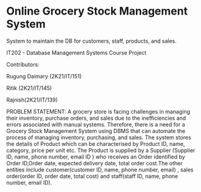 # Online Grocery Stock Management System
System to maintain the DB for customers, staff, products, and sales.

IT202 - Database Management Systems Course Project

Contributors:

Rugung Daimary (2K21/IT/151)

Ritik (2K21/IT/145)

Rajnish(2K21/IT/139)




PROBLEM STATEMENT:
A grocery store is facing challenges in managing their inventory, 
purchase orders, and sales due to the inefficiencies and errors 
associated with manual systems. Therefore, there is a need for a 
Grocery Stock Management System using DBMS that can automate 
the process of managing inventory, purchasing, and sales. The system 
stores the details of Product which can be characterised by Product 
ID, name, category, price per unit etc. The Product is supplied by a 
Supplier (Supplier ID, name, phone number, email ID ) who receives 
an Order identified by Order ID,Order date, expected delivery date, 
total order cost.The other entities include customer(customer ID, 
name, phone number, email) , sales order(order ID, order date, total 
cost) and staff(staff ID, name, phone number, email ID).
